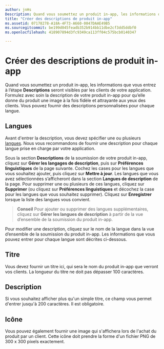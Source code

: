 ```yaml
---
author: jnHs
Description: Quand vous soumettez un produit in-app, les informations que vous fournissez seront visibles par les clients de votre application.
title: "Créer des descriptions de produit in-app"
ms.assetid: 07178278-A18A-4F73-A660-0047DAAE49B5
ms.sourcegitcommit: be199d045feadb352b914bb11dbe2cf3dd5ddbf0
ms.openlocfilehash: 418907894d3fc9349ca113ff04c575bcb0140347

---
```


# Créer des descriptions de produit in-app


Quand vous soumettez un produit in-app, les informations que vous entrez à l’étape **Descriptions** seront visibles par les clients de votre application. Formulez avec soin la description de votre produit in-app pour qu’elle donne du produit une image à la fois fidèle et attrayante aux yeux des clients. Vous pouvez fournir des descriptions personnalisées pour chaque langue.

## Langues


Avant d'entrer la description, vous devez spécifier une ou plusieurs [langues](supported-languages.md). Nous vous recommandons de fournir une description pour chaque langue prise en charge par votre application.

Sous la section **Descriptions** de la soumission de votre produit in-app, cliquez sur **Gérer les langages de description**, puis sur **Préférences linguistiques** de la page suivante. Cochez les cases pour les langues que vous souhaitez ajouter, puis cliquez sur **Mettre à jour**. Les langues que vous avez sélectionnées s’afficheront dans la section **Langues de description** de la page. Pour supprimer une ou plusieurs de ces langues, cliquez sur **Supprimer** (ou cliquez sur **Préférences linguistiques** et décochez la case pour les langues que vous souhaitez supprimer). Cliquez sur **Enregistrer** lorsque la liste des langues vous convient.

> **Conseil** Pour ajouter ou supprimer des langues supplémentaires, cliquez sur **Gérer les langues de description** à partir de la vue d’ensemble de la soumission du produit in-app.

Pour modifier une description, cliquez sur le nom de la langue dans la vue d’ensemble de la soumission du produit in-app. Les informations que vous pouvez entrer pour chaque langue sont décrites ci-dessous.

## Titre

Vous devez fournir un titre ici, qui sera le nom du produit in-app que verront vos clients. La longueur du titre ne doit pas dépasser 100 caractères.

## Description

Si vous souhaitez afficher plus qu'un simple titre, ce champ vous permet d'entrer jusqu'à 200 caractères. Il est obligatoire.

## Icône

Vous pouvez également fournir une image qui s'affichera lors de l'achat du produit par un client. Cette icône doit prendre la forme d'un fichier PNG de 300 x 300 pixels exactement.

 

 







<!--HONumber=Jun16_HO4-->


